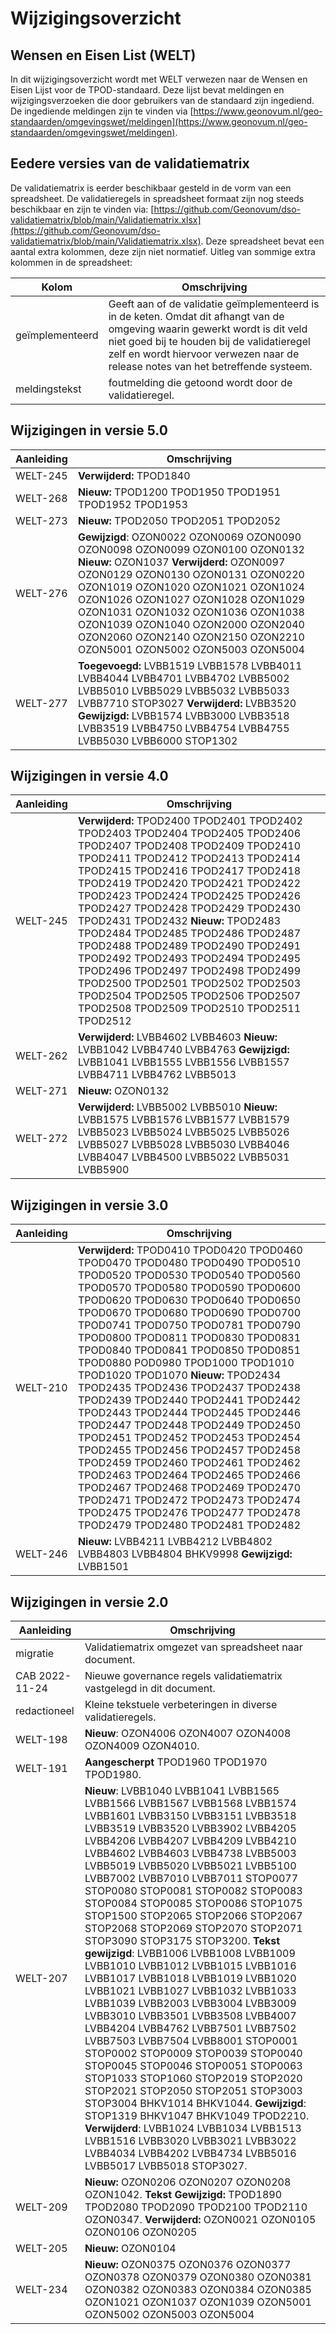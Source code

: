 # Wijzigingsoverzicht


## Wensen en Eisen List (WELT)
In dit wijzigingsoverzicht wordt met WELT verwezen naar de Wensen en Eisen Lijst voor de TPOD-standaard. Deze lijst bevat meldingen en wijzigingsverzoeken die door gebruikers van de standaard zijn ingediend. De ingediende meldingen zijn te vinden via [https://www.geonovum.nl/geo-standaarden/omgevingswet/meldingen](https://www.geonovum.nl/geo-standaarden/omgevingswet/meldingen).


## Eedere versies van de validatiematrix 
De validatiematrix is eerder beschikbaar gesteld in de vorm van een spreadsheet.  De validatieregels in spreadsheet formaat zijn nog steeds beschikbaar en zijn te vinden via: [https://github.com/Geonovum/dso-validatiematrix/blob/main/Validatiematrix.xlsx](https://github.com/Geonovum/dso-validatiematrix/blob/main/Validatiematrix.xlsx). Deze spreadsheet bevat een aantal extra kolommen, deze zijn niet normatief. Uitleg van sommige extra kolommen in de spreadsheet:

| Kolom | Omschrijving |
|-------|--------------|
| geïmplementeerd |  Geeft aan of de validatie geïmplementeerd is in de keten. Omdat dit afhangt van de omgeving waarin gewerkt wordt is dit veld niet goed bij te houden bij de validatieregel zelf en wordt hiervoor verwezen naar de release notes van het betreffende systeem. |
| meldingstekst | foutmelding die getoond wordt door de validatieregel. |

## Wijzigingen in versie 5.0

| Aanleiding | Omschrijving                                                                                                                                                                                                                                                                                                                                                                           |
| ---------- | -------------------------------------------------------------------------------------------------------------------------------------------------------------------------------------------------------------------------------------------------------------------------------------------------------------------------------------------------------------------------------------- |
| WELT-245   | **Verwijderd:** TPOD1840                                                                                                                                                                                                                                                                                                                                                               |
| WELT-268   | **Nieuw:** TPOD1200 TPOD1950 TPOD1951 TPOD1952 TPOD1953                                                                                                                                                                                                                                                                                                                                |
| WELT-273   | **Nieuw:** TPOD2050 TPOD2051 TPOD2052                                                                                                                                                                                                                                                                                                                                                  |
| WELT-276   | **Gewijzigd**: OZON0022 OZON0069 OZON0090 OZON0098 OZON0099 OZON0100 OZON0132 **Nieuw:** OZON1037 **Verwijderd:** OZON0097 OZON0129 OZON0130 OZON0131 OZON0220 OZON1019 OZON1020 OZON1021 OZON1024 OZON1026 OZON1027 OZON1028 OZON1029 OZON1031 OZON1032 OZON1036 OZON1038 OZON1039 OZON1040 OZON2000 OZON2040 OZON2060 OZON2140 OZON2150 OZON2210 OZON5001 OZON5002 OZON5003 OZON5004 |
| WELT-277   | **Toegevoegd:** LVBB1519 LVBB1578 LVBB4011 LVBB4044 LVBB4701 LVBB4702 LVBB5002 LVBB5010  LVBB5029 LVBB5032 LVBB5033 LVBB7710 STOP3027 **Verwijderd:** LVBB3520  **Gewijzigd:** LVBB1574 LVBB3000 LVBB3518 LVBB3519 LVBB4750 LVBB4754 LVBB4755 LVBB5030 LVBB6000  STOP1302 |


## Wijzigingen in versie 4.0

| Aanleiding | Omschrijving                                                                                                                                                                                           |
| ---------- | ------------------------------------------------------------------------------------------------------------------------------------------------------------------------------------------------------ |
| WELT-245   | **Verwijderd:** TPOD2400 TPOD2401 TPOD2402 TPOD2403 TPOD2404 TPOD2405 TPOD2406 TPOD2407 TPOD2408 TPOD2409 TPOD2410 TPOD2411 TPOD2412 TPOD2413 TPOD2414 TPOD2415 TPOD2416 TPOD2417 TPOD2418 TPOD2419 TPOD2420 TPOD2421 TPOD2422 TPOD2423 TPOD2424 TPOD2425 TPOD2426 TPOD2427 TPOD2428 TPOD2429 TPOD2430 TPOD2431 TPOD2432 **Nieuw:** TPOD2483 TPOD2484 TPOD2485 TPOD2486 TPOD2487 TPOD2488 TPOD2489 TPOD2490 TPOD2491 TPOD2492 TPOD2493 TPOD2494 TPOD2495 TPOD2496 TPOD2497 TPOD2498 TPOD2499 TPOD2500 TPOD2501 TPOD2502 TPOD2503 TPOD2504 TPOD2505 TPOD2506 TPOD2507 TPOD2508 TPOD2509 TPOD2510 TPOD2511 TPOD2512  |
| WELT-262   | **Verwijderd:** LVBB4602 LVBB4603 **Nieuw:** LVBB1042 LVBB4740 LVBB4763 **Gewijzigd:** LVBB1041 LVBB1555 LVBB1556 LVBB1557 LVBB4711 LVBB4762 LVBB5013                                                  |
| WELT-271   | **Nieuw:** OZON0132                                                                                                                                                                               |
| WELT-272   | **Verwijderd:** LVBB5002 LVBB5010 **Nieuw:** LVBB1575 LVBB1576 LVBB1577 LVBB1579 LVBB5023 LVBB5024 LVBB5025 LVBB5026 LVBB5027 LVBB5028 LVBB5030  LVBB4046 LVBB4047 LVBB4500 LVBB5022 LVBB5031 LVBB5900 |


## Wijzigingen in versie 3.0

| Aanleiding | Omschrijving |
|------------|--------------|
|WELT-210 | **Verwijderd:**  TPOD0410 TPOD0420 TPOD0460 TPOD0470 TPOD0480 TPOD0490 TPOD0510 TPOD0520 TPOD0530 TPOD0540 TPOD0560 TPOD0570 TPOD0580 TPOD0590 TPOD0600 TPOD0620 TPOD0630 TPOD0640 TPOD0650 TPOD0670 TPOD0680 TPOD0690 TPOD0700 TPOD0741 TPOD0750 TPOD0781 TPOD0790 TPOD0800 TPOD0811 TPOD0830 TPOD0831 TPOD0840 TPOD0841 TPOD0850 TPOD0851 TPOD0880  POD0980 TPOD1000 TPOD1010 TPOD1020 TPOD1070 **Nieuw:** TPOD2434 TPOD2435 TPOD2436 TPOD2437 TPOD2438 TPOD2439 TPOD2440 TPOD2441 TPOD2442 TPOD2443 TPOD2444 TPOD2445 TPOD2446 TPOD2447 TPOD2448 TPOD2449 TPOD2450 TPOD2451 TPOD2452 TPOD2453 TPOD2454 TPOD2455 TPOD2456 TPOD2457 TPOD2458 TPOD2459 TPOD2460 TPOD2461 TPOD2462 TPOD2463 TPOD2464 TPOD2465 TPOD2466 TPOD2467 TPOD2468 TPOD2469 TPOD2470 TPOD2471 TPOD2472 TPOD2473 TPOD2474 TPOD2475 TPOD2476 TPOD2477 TPOD2478 TPOD2479 TPOD2480 TPOD2481 TPOD2482 |
|WELT-246 | **Nieuw:** LVBB4211 LVBB4212 LVBB4802 LVBB4803 LVBB4804 BHKV9998 **Gewijzigd:** LVBB1501  |

## Wijzigingen in versie 2.0

| Aanleiding | Omschrijving |
|------------|--------------|
|migratie    | Validatiematrix omgezet van spreadsheet naar document. |
|CAB 2022-11-24    | Nieuwe governance regels validatiematrix vastgelegd in dit document.|
| redactioneel | Kleine tekstuele verbeteringen in diverse validatieregels. |
|WELT-198    | **Nieuw**: OZON4006 OZON4007 OZON4008 OZON4009 OZON4010. |
|WELT-191    | **Aangescherpt** TPOD1960 TPOD1970 TPOD1980.  |
|WELT-207    | **Nieuw**: LVBB1040 LVBB1041 LVBB1565 LVBB1566 LVBB1567 LVBB1568 LVBB1574 LVBB1601 LVBB3150 LVBB3151 LVBB3518 LVBB3519 LVBB3520 LVBB3902 LVBB4205 LVBB4206 LVBB4207 LVBB4209 LVBB4210 LVBB4602 LVBB4603 LVBB4738 LVBB5003 LVBB5019 LVBB5020 LVBB5021 LVBB5100 LVBB7002 LVBB7010 LVBB7011 STOP0077 STOP0080 STOP0081 STOP0082 STOP0083 STOP0084 STOP0085 STOP0086 STOP1075 STOP1500 STOP2065 STOP2066 STOP2067 STOP2068 STOP2069 STOP2070 STOP2071 STOP3090 STOP3175 STOP3200.  **Tekst gewijzigd**: LVBB1006 LVBB1008 LVBB1009 LVBB1010 LVBB1012 LVBB1015 LVBB1016 LVBB1017 LVBB1018 LVBB1019 LVBB1020 LVBB1021 LVBB1027 LVBB1032 LVBB1033 LVBB1039 LVBB2003 LVBB3004 LVBB3009 LVBB3010 LVBB3501 LVBB3508 LVBB4007 LVBB4204 LVBB4762 LVBB7501 LVBB7502 LVBB7503 LVBB7504 LVBB8001 STOP0001 STOP0002 STOP0009 STOP0039 STOP0040 STOP0045 STOP0046 STOP0051 STOP0063 STOP1033 STOP1060 STOP2019 STOP2020 STOP2021 STOP2050 STOP2051 STOP3003 STOP3004 BHKV1014 BHKV1044.  **Gewijzigd**: STOP1319 BHKV1047 BHKV1049 TPOD2210.  **Verwijderd**: LVBB1024 LVBB1034 LVBB1513 LVBB1516 LVBB3020 LVBB3021 LVBB3022 LVBB4034 LVBB4202 LVBB4734 LVBB5016 LVBB5017 LVBB5018 STOP3027.  |
|WELT-209    | **Nieuw:** OZON0206 OZON0207 OZON0208 OZON1042. **Tekst Gewijzigd:** TPOD1890 TPOD2080 TPOD2090 TPOD2100 TPOD2110 OZON0347. **Verwijderd:** OZON0021 OZON0105 OZON0106 OZON0205 |
|WELT-205    | **Nieuw:** OZON0104 |
|WELT-234   | **Nieuw:** OZON0375 OZON0376 OZON0377 OZON0378 OZON0379 OZON0380 OZON0381 OZON0382 OZON0383 OZON0384 OZON0385 OZON1021 OZON1037 OZON1039 OZON5001 OZON5002 OZON5003 OZON5004 |


